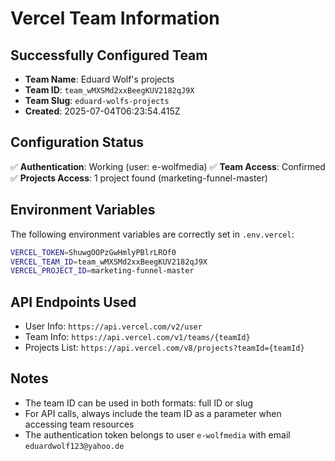 # Vercel Team Information

## Successfully Configured Team

- **Team Name**: Eduard Wolf's projects
- **Team ID**: `team_wMXSMd2xxBeegKUV2182qJ9X`
- **Team Slug**: `eduard-wolfs-projects`
- **Created**: 2025-07-04T06:23:54.415Z

## Configuration Status

✅ **Authentication**: Working (user: e-wolfmedia)
✅ **Team Access**: Confirmed
✅ **Projects Access**: 1 project found (marketing-funnel-master)

## Environment Variables

The following environment variables are correctly set in `.env.vercel`:

```bash
VERCEL_TOKEN=ShuwgOOPzGwHmlyPBlrLROf0
VERCEL_TEAM_ID=team_wMXSMd2xxBeegKUV2182qJ9X
VERCEL_PROJECT_ID=marketing-funnel-master
```

## API Endpoints Used

- User Info: `https://api.vercel.com/v2/user`
- Team Info: `https://api.vercel.com/v1/teams/{teamId}`
- Projects List: `https://api.vercel.com/v8/projects?teamId={teamId}`

## Notes

- The team ID can be used in both formats: full ID or slug
- For API calls, always include the team ID as a parameter when accessing team resources
- The authentication token belongs to user `e-wolfmedia` with email `eduardwolf123@yahoo.de`